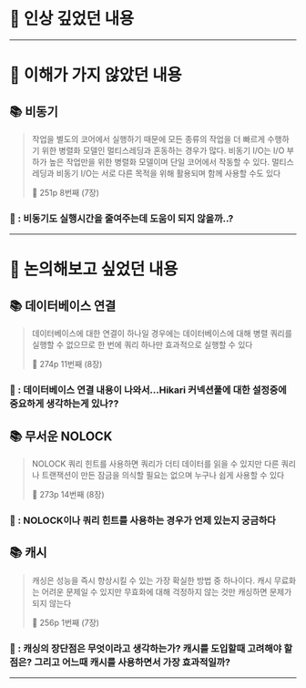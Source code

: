 # 📌 인상 깊었던 내용

---

# 📌 이해가 가지 않았던 내용

## **📚 비동기**

> 작업을 별도의 코어에서 실행하기 때문에 모든 종류의 작업을 더 빠르게 수행하기 위한 병렬화 모델인 멀티스레딩과 혼동하는 경우가 많다. 비동기 I/O는 I/O 부하가 높은 작업만을 위한 병렬화 모델이며 단일 코어에서 작동할 수 있다. 멀티스레딩과 비동기 I/O는 서로 다른 목적을 위해 활용되며 함께 사용할 수도 있다
> 
> 📕 251p 8번째 (7장)
>

### **🧐 : 비동기도 실행시간을 줄여주는데 도움이 되지 않을까..?**

---

# 📌 논의해보고 싶었던 내용

## **📚 데이터베이스 연결**

> 데이터베이스에 대한 연결이 하나일 경우에는 데이터베이스에 대해 병렬 쿼리를 실행할 수 없으므로 한 번에 쿼리 하나만 효과적으로 실행할 수 있다
>
> 📕 274p 11번째 (8장)
>

### **🧐 : 데이터베이스 연결 내용이 나와서…Hikari 커넥션풀에 대한 설정중에 중요하게 생각하는게 있나??**

## **📚 무서운 NOLOCK**

> NOLOCK 쿼리 힌트를 사용하면 쿼리가 더티 데이터를 읽을 수 있지만 다른 쿼리나 트랜잭션이 만든 잠금을 의식할 필요는 없으며 누구나 쉽게 사용할 수 있다
>
> 📕 273p 14번째 (8장)
>

### **🧐 : NOLOCK이나 쿼리 힌트를 사용하는 경우가 언제 있는지 궁금하다**

## **📚 캐시**

> 캐싱은 성능을 즉시 향상시킬 수 있는 가장 확실한 방법 중 하나이다. 캐시 무료화는 어려운 문제일 수 있지만 무효화에 대해 걱정하지 않는 것만 캐싱하면 문제가 되지 않는다
> 
> 📕 256p 1번째 (7장)
>

### **🧐 : 캐싱의 장단점은 무엇이라고 생각하는가? 캐시를 도입할때 고려해야 할 점은? 그리고 어느때 캐시를 사용하면서 가장 효과적일까?**

---